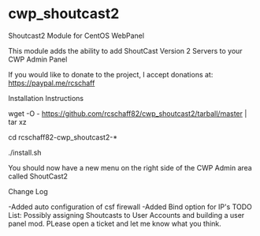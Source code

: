 # cwp_shoutcast2
Shoutcast2 Module for CentOS WebPanel

This module adds the ability to add ShoutCast Version 2 Servers to your CWP Admin Panel

If you would like to donate to the project, I accept donations at: https://paypal.me/rcschaff

Installation Instructions

wget -O - https://github.com/rcschaff82/cwp_shoutcast2/tarball/master | tar xz

cd rcschaff82-cwp_shoutcast2-*

./install.sh

You should now have a new menu on the right side of the CWP Admin area called ShoutCast2

Change Log

-Added auto configuration of csf firewall
-Added Bind option for IP's
TODO List:
Possibly assigning Shoutcasts to User Accounts and building a user panel mod.  PLease open a ticket and let me know what you think.

